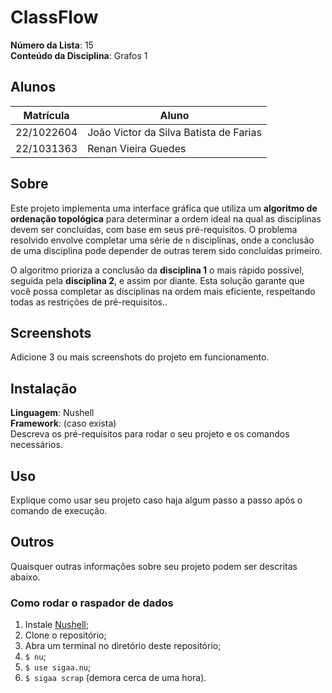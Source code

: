 # ClassFlow

**Número da Lista**: 15<br>
**Conteúdo da Disciplina**: Grafos 1<br>

## Alunos
|Matrícula | Aluno |
| -- | -- |
| 22/1022604  |  João Victor da Silva Batista de Farias |
| 22/1031363  |  Renan Vieira Guedes |

## Sobre 
Este projeto implementa uma interface gráfica que utiliza um **algoritmo de ordenação topológica** para determinar a ordem ideal na qual as disciplinas devem ser concluídas, com base em seus pré-requisitos. O problema resolvido envolve completar uma série de `n` disciplinas, onde a conclusão de uma disciplina pode depender de outras terem sido concluídas primeiro.

O algoritmo prioriza a conclusão da **disciplina 1** o mais rápido possível, seguida pela **disciplina 2**, e assim por diante. Esta solução garante que você possa completar as disciplinas na ordem mais eficiente, respeitando todas as restrições de pré-requisitos.. 

## Screenshots
Adicione 3 ou mais screenshots do projeto em funcionamento.

## Instalação
**Linguagem**: Nushell<br>
**Framework**: (caso exista)<br>
Descreva os pré-requisitos para rodar o seu projeto e os comandos necessários.

## Uso 
Explique como usar seu projeto caso haja algum passo a passo após o comando de execução.

## Outros
Quaisquer outras informações sobre seu projeto podem ser descritas abaixo.

### Como rodar o raspador de dados

1. Instale [Nushell](https://www.nushell.sh/);
2. Clone o repositório;
3. Abra um terminal no diretório deste repositório;
4. `$ nu`;
5. `$ use sigaa.nu`;
6. `$ sigaa scrap` (demora cerca de uma hora).
